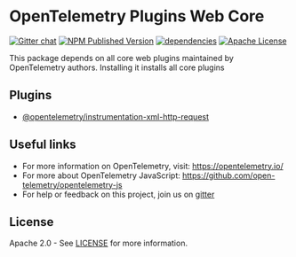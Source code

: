 # OpenTelemetry Plugins Web Core

[![Gitter chat][gitter-image]][gitter-url]
[![NPM Published Version][npm-img]][npm-url]
[![dependencies][dependencies-image]][dependencies-url]
[![Apache License][license-image]][license-image]

This package depends on all core web plugins maintained by OpenTelemetry authors. Installing it installs all core plugins

## Plugins

- [@opentelemetry/instrumentation-xml-http-request][otel-instrumentation-xml-http-request]

## Useful links

- For more information on OpenTelemetry, visit: <https://opentelemetry.io/>
- For more about OpenTelemetry JavaScript: <https://github.com/open-telemetry/opentelemetry-js>
- For help or feedback on this project, join us on [gitter][gitter-url]

## License

Apache 2.0 - See [LICENSE][license-url] for more information.

[gitter-image]: https://badges.gitter.im/open-telemetry/opentelemetry-js.svg
[gitter-url]: https://gitter.im/open-telemetry/opentelemetry-node?utm_source=badge&utm_medium=badge&utm_campaign=pr-badge&utm_content=badge
[license-url]: https://github.com/open-telemetry/opentelemetry-js/blob/master/LICENSE
[license-image]: https://img.shields.io/badge/license-Apache_2.0-green.svg?style=flat
[dependencies-image]: https://david-dm.org/open-telemetry/opentelemetry-js/status.svg?path=metapackages/opentelemetry-instrumentation-web-core
[dependencies-url]: https://david-dm.org/open-telemetry/opentelemetry-js?path=metapackages/opentelemetry-instrumentation-web-core
[npm-url]: https://www.npmjs.com/package/@opentelemetry/instrumentation-web-core
[npm-img]: https://badge.fury.io/js/%40opentelemetry%2Finstrumentation-web-core.svg

[otel-instrumentation-xml-http-request]: https://github.com/open-telemetry/opentelemetry-js/tree/master/packages/opentelemetry-instrumentation-xml-http-request
